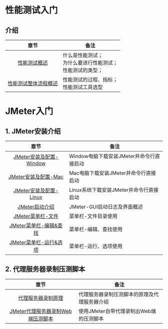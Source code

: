 # 性能测试入门
## 介绍
|章节|备注|
|:-:| --- |
|[性能测试概述](/archives/jmeter01)|什么是性能测试；<br>为什么要进行性能测试；<br>性能测试的类型；|
|[性能测试整体流程概述](/archives/jmeter02)|性能测试的过程、指标；<br>性能测试工具选型|

# JMeter入门
## 1. JMeter安装介绍
|章节| 备注 |
|:-:| --- |
|[JMeter安装及配置-Window](/archives/jmeter03)|Window电脑下载安装JMeter并命令行直接启动|
|[JMeter安装及配置-Mac](/archives/jmeter04)|Mac电脑下载安装JMeter并命令行直接启动|
|[JMeter安装及配置-Linux](/archives/jmeter05)|Linux系统下载安装JMeter并命令行直接启动|
|[JMeter启动介绍](/archives/jmeter06)|JMeter-GUI启动日志及界面概述|
|[JMeter菜单栏-文件](/archives/jmeter07)|菜单栏-文件目录使用|
|[JMeter菜单栏-编辑&查找](/archives/jmeter08)|菜单栏-编辑、查找使用|
|[JMeter菜单栏-运行&选项](/archives/jmeter09)|菜单栏-运行、选项使用|

## 2. 代理服务器录制压测脚本
|章节| 备注 |
|:-:| --- |
|[代理服务器录制原理](/archives/jmeter10)|代理服务器录制压测脚本的原理及代理服务器介绍|
|[JMeter代理服务器录制Web端压测脚本](/archives/jmeter11)|使用JMeter自带代理录制出Web端的压测脚本|